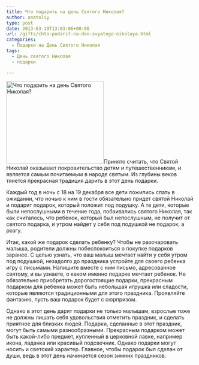 ```yaml
---
title: Что подарить на день Святого Николая?
author: anatoliy
type: post
date: 2013-03-19T13:03:06+00:00
url: /gifts/chto-podarit-na-den-svyatogo-nikolaya.html
categories:
  - Подарки на День Святого Николая
tags:
  - День святого Николая
  - подарки

---
```

[<img src="http://svyatoynikolay.ru/wp-content/uploads/2013/03/134504a7900bbeeefccd11b796d1642b.jpg" alt="Что подарить на день Святого Николая?" width="260" height="220" class="alignleft size-full wp-image-1721" />][1]Принято считать, что Святой Николай оказывает покровительство детям и путешественникам, и является самым почитаемым в народе святым. Из глубины веков тянется прекрасная традиция дарить в этот день подарки.
  
<!--more-->


  
Каждый год в ночь с 18 на 19 декабря все дети ложились спать в ожидании, что ночью к ним в гости обязательно придет святой Николай и подарит подарок, который положит под подушку. А те дети, которые были непослушными в течение года, побаивались святого Николая, так как считалось, что ребенок, который был непослушным, не получит от святого подарка, и утром найдет у себя под подушкой не подарок, а розгу.

Итак, какой же подарок сделать ребенку? Чтобы не разочаровать малыша, родители должны побеспокоиться о покупке подарков заранее. С целью узнать, что ваш малыш мечтает найти у себя утром под подушкой, незадолго до праздника устройте для своего ребенка игру с письмами. Напишите вместе с ним письмо, адресованное святому, и вы узнаете, о каком именно подарке мечтает ребенок. Не обязательно приобретать дорогостоящие подарки, прекрасным подарком для ребенка может быть небольшая игрушка или сладости, которые являются традиционными для этого праздника. Проявляйте фантазию, пусть ваш подарок будет с сюрпризом.

Однако в этот день дарят подарки не только малышам, взрослые тоже не должны лишать себя удовольствия отметить праздник, и сделать приятное для близких людей. Подарки, сделанные в этот праздник, могут быть самыми разнообразными. Прекрасным подарком может быть какой-либо предмет, купленный в церковной лавке, например икона, ладанка или красивый подсвечник. Однако подарки могут носить и светский характер. Главное, чтобы подарок был сделан от души, ведь в этот день начинается сезон зимних праздников.

 [1]: http://svyatoynikolay.ru/wp-content/uploads/2013/03/134504a7900bbeeefccd11b796d1642b.jpg